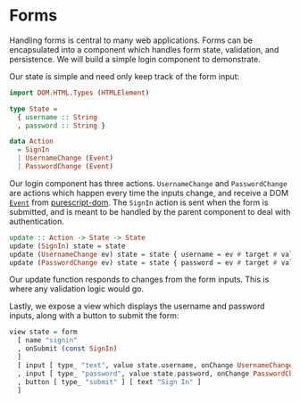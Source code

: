 # Forms

Handling forms is central to many web applications. Forms can be encapsulated
into a component which handles form state, validation, and persistence. We will
build a simple login component to demonstrate.

Our state is simple and need only keep track of the form input:

```purescript
import DOM.HTML.Types (HTMLElement)

type State =
  { username :: String
  , password :: String }

data Action
  = SignIn
  | UsernameChange (Event)
  | PasswordChange (Event)
```

Our login component has three actions. `UsernameChange` and `PasswordChange`
are actions which happen every time the inputs change, and receive a DOM
[`Event`](https://pursuit.purescript.org/packages/purescript-dom/3.3.0/docs/DOM.Event.Types#t:Event)
from [purescript-dom](https://pursuit.purescript.org/packages/purescript-dom/3.3.0).
The `SignIn` action is sent when the form is submitted, and is meant to be
handled by the parent component to deal with authentication.

```purescript
update :: Action -> State -> State
update (SignIn) state = state
update (UsernameChange ev) state = state { username = ev # target # value }
update (PasswordChange ev) state = state { password = ev # target # value }
```

Our update function responds to changes from the form inputs. This is where any
validation logic would go.

Lastly, we expose a view which displays the username and password inputs, along
with a button to submit the form:

```purescript
view state = form
  [ name "signin"
  , onSubmit (const SignIn)
  ]
  [ input [ type_ "text", value state.username, onChange UsernameChange ] []
  , input [ type_ "password", value state.password, onChange PasswordChange ] []
  , button [ type_ "submit" ] [ text "Sign In" ]
  ]
```
